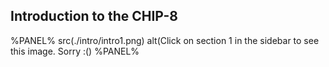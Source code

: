 ## Introduction to the CHIP-8

%PANEL%
src(./intro/intro1.png)
alt(Click on section 1 in the sidebar to see this image. Sorry :()
%PANEL%